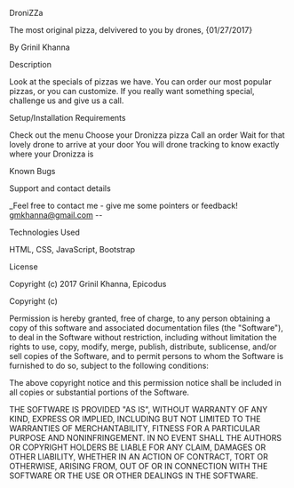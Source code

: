 DroniZZa

The most original pizza, delvivered to you by drones, {01/27/2017}

By Grinil Khanna

Description

Look at the specials of pizzas we have. You can order our most popular pizzas, or you can customize. If you really want something special, challenge us and give us a call.

Setup/Installation Requirements

Check out the menu
Choose your Dronizza pizza
Call an order
Wait for that lovely drone to arrive at your door
You will drone tracking to know exactly where your Dronizza is

Known Bugs



Support and contact details

_Feel free to contact me - give me some pointers or feedback! gmkhanna@gmail.com --

Technologies Used

HTML, CSS, JavaScript, Bootstrap

License

Copyright (c) 2017 Grinil Khanna, Epicodus

Copyright (c)

Permission is hereby granted, free of charge, to any person obtaining a copy of this software and associated documentation files (the "Software"), to deal in the Software without restriction, including without limitation the rights to use, copy, modify, merge, publish, distribute, sublicense, and/or sell copies of the Software, and to permit persons to whom the Software is furnished to do so, subject to the following conditions:

The above copyright notice and this permission notice shall be included in all copies or substantial portions of the Software.

THE SOFTWARE IS PROVIDED "AS IS", WITHOUT WARRANTY OF ANY KIND, EXPRESS OR IMPLIED, INCLUDING BUT NOT LIMITED TO THE WARRANTIES OF MERCHANTABILITY, FITNESS FOR A PARTICULAR PURPOSE AND NONINFRINGEMENT. IN NO EVENT SHALL THE AUTHORS OR COPYRIGHT HOLDERS BE LIABLE FOR ANY CLAIM, DAMAGES OR OTHER LIABILITY, WHETHER IN AN ACTION OF CONTRACT, TORT OR OTHERWISE, ARISING FROM, OUT OF OR IN CONNECTION WITH THE SOFTWARE OR THE USE OR OTHER DEALINGS IN THE SOFTWARE.
